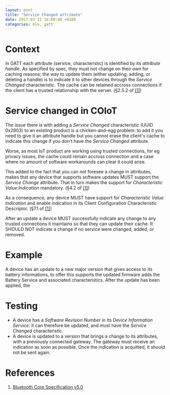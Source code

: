 ```yaml
---
layout: post
title: "Service Changed attribute"
date: 2017-03-15 16:00:00 +0100
categories: ble, gatt
---
```


# Context

In GATT each attribute (service, characteristic) is identified by its *attribute handle*. As
specified by spec, they must not change on their own for caching reasons; the way to update them
(either updating, adding, or deleting a handle) is to indicate it to other devices through the
*Service Changed* characteristic.
The cache can be retained accross connections if the client has a trusted relationship with
the server. (§2.5.2 of [[1]](https://www.bluetooth.org/DocMan/handlers/DownloadDoc.ashx?doc_id=421043))

# Service changed in COIoT

The issue there is with adding a *Service Changed* characteristic (UUID 0x2803) to an existing
product is a chicken-and-egg problem: to add it you need to give it an attribute handle
but you cannot erase the client's cache to indicate this change if you don't have the
*Service Changed* attribute.

Worse, as most IoT product are working using trusted connections, for eg privacy issues, the
cache could remain accross connection and a case where no amount of software workarounds can
clear it could arise.

This added to the fact that you can not foresee a change in attributes, makes that any device
that supports software updates MUST support the *Service Change* attribute. That in turn makes
the support for *Characteristic Value Indication* mandatory.
(§4.2 of [[1]](https://www.bluetooth.org/DocMan/handlers/DownloadDoc.ashx?doc_id=421043))

As a consequence, any device MUST have support for *Characteristic Value Indication* and
enable indication in its Client Configuration Characteristic Descriptor.
(§7.1 of [[1]](https://www.bluetooth.org/DocMan/handlers/DownloadDoc.ashx?doc_id=421043))

After an update a device MUST successfully indicate any change to any trusted connections it
maintains so that they can update their cache. It SHOULD NOT indicate a change if no service
were changed, added, or removed.

# Example

A device has an update to a new major version that gives access to its battery informations,
to offer this supports the updated firmware adds the Battery Service and associated characteristics.
After the update has been applied, the 

# Testing

- A device has a *Software Revision Number* in its *Device Information Service*: it can therefore
be updated, and must have the *Service Changed* characteristic.
- A device is updated to a version that brings a change to its attributes, with a previously connected
gateway. The gateway must receive an indication as soon as possible. Once the indication is acquitted,
it should not be sent again.

# References

1. [Bluetooth Core Specification v5.0](https://www.bluetooth.org/DocMan/handlers/DownloadDoc.ashx?doc_id=421043)
